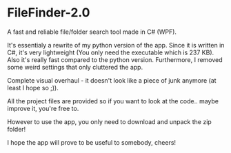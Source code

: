 # FileFinder-2.0
A fast and reliable file/folder search tool made in C# (WPF). 

It's essentialy a rewrite of my python version of the app. Since it is written in C#, it's very lightweight (You only need the executable which is 237 KB).
Also it's really fast compared to the python version. Furthermore, I removed some weird settings that only cluttered the app.

Complete visual overhaul - it doesn't look like a piece of junk anymore (at least I hope so ;)).

All the project files are provided so if you want to look at the code.. maybe improve it, you're free to.

However to use the app, you only need to download and unpack the zip folder!

I hope the app will prove to be useful to somebody, cheers!
